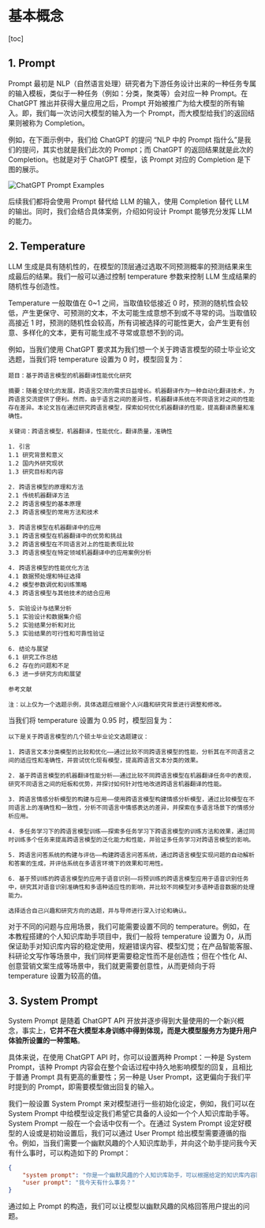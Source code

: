 # 基本概念
[toc]
## 1. Prompt

Prompt 最初是 NLP（自然语言处理）研究者为下游任务设计出来的一种任务专属的输入模板，类似于一种任务（例如：分类，聚类等）会对应一种 Prompt。在 ChatGPT 推出并获得大量应用之后，Prompt 开始被推广为给大模型的所有输入。即，我们每一次访问大模型的输入为一个 Prompt，而大模型给我们的返回结果则被称为 Completion。

例如，在下面示例中，我们给 ChatGPT 的提问 “NLP 中的 Prompt 指什么”是我们的提问，其实也就是我们此次的 Prompt；而 ChatGPT 的返回结果就是此次的 Completion。也就是对于 ChatGPT 模型，该 Prompt 对应的 Completion 是下图的展示。

![ChatGPT Prompt Examples](../../figures/C2-1-prompt_example.png)

后续我们都将会使用 Prompt 替代给 LLM 的输入，使用 Completion 替代 LLM 的输出。同时，我们会结合具体案例，介绍如何设计 Prompt 能够充分发挥 LLM 的能力。

## 2. Temperature

LLM 生成是具有随机性的，在模型的顶层通过选取不同预测概率的预测结果来生成最后的结果。我们一般可以通过控制 temperature 参数来控制 LLM 生成结果的随机性与创造性。

Temperature 一般取值在 0~1 之间，当取值较低接近 0 时，预测的随机性会较低，产生更保守、可预测的文本，不太可能生成意想不到或不寻常的词。当取值较高接近 1 时，预测的随机性会较高，所有词被选择的可能性更大，会产生更有创意、多样化的文本，更有可能生成不寻常或意想不到的词。

例如，当我们使用 ChatGPT 要求其为我们想一个关于跨语言模型的硕士毕业论文选题，当我们将 temperature 设置为 0 时，模型回复为：

    题目：基于跨语言模型的机器翻译性能优化研究

    摘要：随着全球化的发展，跨语言交流的需求日益增长。机器翻译作为一种自动化翻译技术，为跨语言交流提供了便利。然而，由于语言之间的差异性，机器翻译系统在不同语言对之间的性能存在差异。本论文旨在通过研究跨语言模型，探索如何优化机器翻译的性能，提高翻译质量和准确性。

    关键词：跨语言模型，机器翻译，性能优化，翻译质量，准确性

    1. 引言
    1.1 研究背景和意义
    1.2 国内外研究现状
    1.3 研究目标和内容

    2. 跨语言模型的原理和方法
    2.1 传统机器翻译方法
    2.2 跨语言模型的基本原理
    2.3 跨语言模型的常用方法和技术

    3. 跨语言模型在机器翻译中的应用
    3.1 跨语言模型在机器翻译中的优势和挑战
    3.2 跨语言模型在不同语言对上的性能表现比较
    3.3 跨语言模型在特定领域机器翻译中的应用案例分析

    4. 跨语言模型的性能优化方法
    4.1 数据预处理和特征选择
    4.2 模型参数调优和训练策略
    4.3 跨语言模型与其他技术的结合应用

    5. 实验设计与结果分析
    5.1 实验设计和数据集介绍
    5.2 实验结果分析和对比
    5.3 实验结果的可行性和可靠性验证

    6. 结论与展望
    6.1 研究工作总结
    6.2 存在的问题和不足
    6.3 进一步研究方向和展望

    参考文献

    注：以上仅为一个选题示例，具体选题应根据个人兴趣和研究背景进行调整和修改。

当我们将 temperature 设置为 0.95 时，模型回复为：

    以下是关于跨语言模型的几个硕士毕业论文选题建议：

    1. 跨语言文本分类模型的比较和优化——通过比较不同跨语言模型的性能，分析其在不同语言之间的适应性和准确性，并尝试优化现有模型，提高跨语言文本分类的效果。

    2. 基于跨语言模型的机器翻译性能分析——通过比较不同跨语言模型在机器翻译任务中的表现，研究不同语言之间的短板和优势，并探讨如何针对性地改进跨语言机器翻译的性能。

    3. 跨语言情感分析模型的构建与应用——使用跨语言模型构建情感分析模型，通过比较模型在不同语言上的准确性和一致性，分析不同语言中情感表达的差异，并探索在多语言场景下的情感分析应用。

    4. 多任务学习下的跨语言模型训练——探索多任务学习下跨语言模型的训练方法和效果，通过同时训练多个任务来提高跨语言模型的泛化能力和性能，并验证多任务学习对跨语言模型的影响。

    5. 跨语言问答系统的构建与评估——构建跨语言问答系统，通过跨语言模型实现问题的自动解析和答案的生成，并评估系统在多语言环境下的效果和可用性。

    6. 基于预训练的跨语言模型的应用于语音识别——将预训练的跨语言模型应用于语音识别任务中，研究其对语音识别准确性和多语种适应性的影响，并比较不同模型对多语种语音数据的处理能力。

    选择适合自己兴趣和研究方向的选题，并与导师进行深入讨论和确认。

对于不同的问题与应用场景，我们可能需要设置不同的 temperature。例如，在本教程搭建的个人知识库助手项目中，我们一般将 temperature 设置为 0，从而保证助手对知识库内容的稳定使用，规避错误内容、模型幻觉；在产品智能客服、科研论文写作等场景中，我们同样更需要稳定性而不是创造性；但在个性化 AI、创意营销文案生成等场景中，我们就更需要创意性，从而更倾向于将 temperature 设置为较高的值。

## 3. System Prompt

System Prompt 是随着 ChatGPT API 开放并逐步得到大量使用的一个新兴概念，事实上，**它并不在大模型本身训练中得到体现，而是大模型服务方为提升用户体验所设置的一种策略**。

具体来说，在使用 ChatGPT API 时，你可以设置两种 Prompt：一种是 System Prompt，该种 Prompt 内容会在整个会话过程中持久地影响模型的回复，且相比于普通 Prompt 具有更高的重要性；另一种是 User Prompt，这更偏向于我们平时提到的 Prompt，即需要模型做出回复的输入。

我们一般设置 System Prompt 来对模型进行一些初始化设定，例如，我们可以在 System Prompt 中给模型设定我们希望它具备的人设如一个个人知识库助手等。System Prompt 一般在一个会话中仅有一个。在通过 System Prompt 设定好模型的人设或是初始设置后，我们可以通过 User Prompt 给出模型需要遵循的指令。例如，当我们需要一个幽默风趣的个人知识库助手，并向这个助手提问我今天有什么事时，可以构造如下的 Prompt：

```json
{
    "system prompt": "你是一个幽默风趣的个人知识库助手，可以根据给定的知识库内容回答用户的提问，注意，你的回答风格应是幽默风趣的",
    "user prompt": "我今天有什么事务？"
}
```

通过如上 Prompt 的构造，我们可以让模型以幽默风趣的风格回答用户提出的问题。